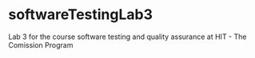 softwareTestingLab3
===================

Lab 3 for the course software testing and quality assurance at HIT - The Comission Program
